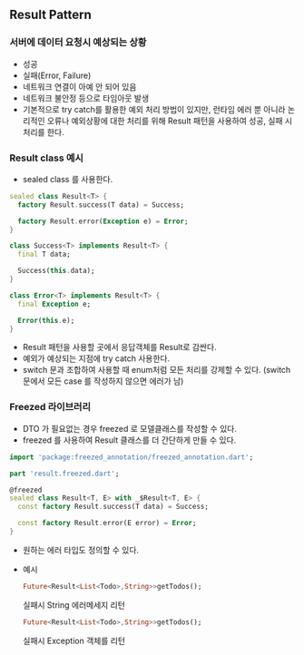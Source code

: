 ## Result Pattern

### 서버에 데이터 요청시 예상되는 상황

* 성공
* 실패(Error, Failure)
* 네트워크 연결이 아예 안 되어 있음
* 네트워크 불안정 등으로 타임아웃 발생
  </br>
* 기본적으로 try catch를 활용한 예외 처리 방법이 있지만, 런타임 에러 뿐 아니라 논리적인 오류나 예외상황에 대한 처리를 위해 Result 패턴을 사용하여 성공, 실패 시
  처리를 한다.

### Result class 예시

* sealed class 를 사용한다.

```dart
sealed class Result<T> {
  factory Result.success(T data) = Success;

  factory Result.error(Exception e) = Error;
}

class Success<T> implements Result<T> {
  final T data;

  Success(this.data);
}

class Error<T> implements Result<T> {
  final Exception e;

  Error(this.e);
}
```

* Result 패턴을 사용할 곳에서 응답객체를 Result로 감싼다.
* 예외가 예상되는 지점에 try catch 사용한다.
* switch 문과 조합하여 사용할 때 enum처럼 모든 처리를 강제할 수 있다. (switch 문에서 모든 case 를 작성하지 않으면 에러가 남)

### Freezed 라이브러리

* DTO 가 필요없는 경우 freezed 로 모델클래스를 작성할 수 있다.
* freezed 를 사용하여 Result 클래스를 더 간단하게 만들 수 있다.

```dart
import 'package:freezed_annotation/freezed_annotation.dart';

part 'result.freezed.dart';

@freezed
sealed class Result<T, E> with _$Result<T, E> {
  const factory Result.success(T data) = Success;

  const factory Result.error(E error) = Error;
}
```

* 원하는 에러 타입도 정의할 수 있다.

* 예시

    ```dart
    Future<Result<List<Todo>,String>>getTodos();
    ```
  실패시 String 에러메세지 리턴

    ```dart
    Future<Result<List<Todo>,String>>getTodos();
    ```
  실패시 Exception 객체를 리턴
